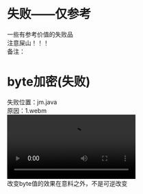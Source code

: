 # 失败——仅参考
一些有参考价值的失败品
<br>
注意屎山！！！
<br>
备注：
<br>
# byte加密(失败)
失败位置：jm.java
<br>
原因：1.webm
<br><video src="/resources/1.webm">播放1.webm失败</video>
<br>
改变byte值的效果在意料之外，不是可逆改变
